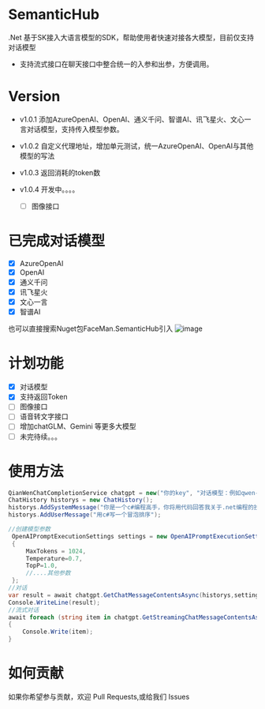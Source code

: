 
# SemanticHub

.Net 基于SK接入大语言模型的SDK，帮助使用者快速对接各大模型，目前仅支持对话模型

- 支持流式接口在聊天接口中整合统一的入参和出参，方便调用。

# Version

- v1.0.1 添加AzureOpenAI、OpenAI、通义千问、智谱AI、讯飞星火、文心一言对话模型，支持传入模型参数。
- v1.0.2 自定义代理地址，增加单元测试，统一AzureOpenAI、OpenAI与其他模型的写法
- v1.0.3 返回消耗的token数
- v1.0.4 开发中。。。。

  - [ ] 图像接口

# 已完成对话模型

- [X] AzureOpenAI
- [X] OpenAI
- [X] 通义千问
- [X] 讯飞星火
- [X] 文心一言
- [X] 智谱AI

也可以直接搜索Nuget包FaceMan.SemanticHub引入
![image](https://github.com/faceman0814/SemanticHub/assets/74786133/c27744bb-cd4a-4ec2-9c75-9420d12c4c14)

# 计划功能

- [X] 对话模型
- [X] 支持返回Token
- [ ] 图像接口
- [ ] 语音转文字接口
- [ ] 增加chatGLM、Gemini 等更多大模型
- [ ] 未完待续。。。

# 使用方法

```csharp
QianWenChatCompletionService chatgpt = new("你的key", "对话模型：例如qwen-turbo");
ChatHistory historys = new ChatHistory();
historys.AddSystemMessage("你是一个c#编程高手，你将用代码回答我关于.net编程的技术问题，下面是我的第一个问题：");
historys.AddUserMessage("用c#写一个冒泡排序");

//创建模型参数
 OpenAIPromptExecutionSettings settings = new OpenAIPromptExecutionSettings()
 {
     MaxTokens = 1024,
     Temperature=0.7,
     TopP=1.0,
     //....其他参数
 };
//对话
var result = await chatgpt.GetChatMessageContentsAsync(historys,settings);
Console.WriteLine(result);
//流式对话
await foreach (string item in chatgpt.GetStreamingChatMessageContentsAsync(historys,settings))
{
    Console.Write(item);
}
```

# 如何贡献

如果你希望参与贡献，欢迎 Pull Requests,或给我们 Issues
